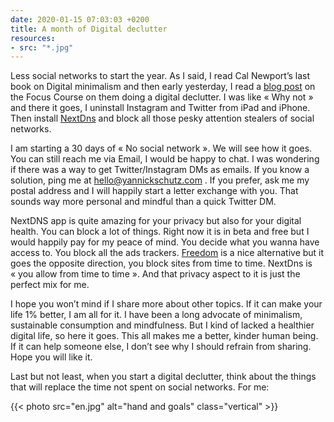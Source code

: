 ```yaml
---
date: 2020-01-15 07:03:03 +0200
title: A month of Digital declutter
resources:
- src: "*.jpg"
---
```


Less social networks to start the year. As I said, I read Cal Newport’s last book on Digital minimalism and then early yesterday, I read a [blog post](https://thefocuscourse.com/doing-a-digital-declutter/) on the Focus Course on them doing a digital declutter. I was like « Why not » and there it goes, I uninstall Instagram and Twitter from iPad and iPhone. Then install [NextDns](https://nextdns.io) and block all those pesky attention stealers of social networks.

I am starting a 30 days of « No social network ». We will see how it goes. You can still reach me via Email, I would be happy to chat. I was wondering if there was a way to get Twitter/Instagram DMs as emails. If you know a solution, ping me at hello@yannickschutz.com . If you prefer, ask me my postal address and I will happily start a letter exchange with you. That sounds way more personal and mindful than a quick Twitter DM.

NextDNS app is quite amazing for your privacy but also for your digital health. You can block a lot of things. Right now it is in beta and free but I would happily pay for my peace of mind. 
You decide what you wanna have access to. You block all the ads trackers. [Freedom](https://freedom.to) is a nice alternative but it goes the opposite direction, you block sites from time to time. NextDns is « you allow from time to time ». And that privacy aspect to it is just the perfect mix for me.

I hope you won’t mind if I share more about other topics. If it can make your life 1% better, I am all for it. I have been a long advocate of minimalism, sustainable consumption and mindfulness. But I kind of lacked a healthier digital life, so here it goes. This all makes me a better, kinder human being. If it can help someone else, I don’t see why I should refrain from sharing. Hope you will like it.

Last but not least, when you start a digital declutter, think about the things that will replace the time not spent on social networks. For me:

{{< photo src="en.jpg" alt="hand and goals" class="vertical" >}}